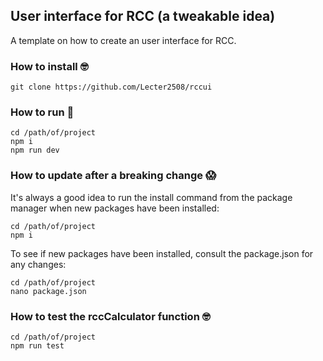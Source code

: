 ## User interface for RCC (a tweakable idea)

A template on how to create an user interface for RCC.

### How to install 🤓

```code
git clone https://github.com/Lecter2508/rccui
```

### How to run 👾

```code
cd /path/of/project
npm i
npm run dev
```

### How to update after a breaking change 😱

It's always a good idea to run the install command from the package manager when new packages have been installed:

```code
cd /path/of/project
npm i
```

To see if new packages have been installed, consult the package.json for any changes:

```code
cd /path/of/project
nano package.json
```

### How to test the rccCalculator function 🤓

```code
cd /path/of/project
npm run test
```
